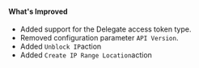 #### What's Improved
- Added support for the Delegate access token type. 
- Removed configuration parameter `API Version`.
- Added `Unblock IP`action
- Added `Create IP Range Location`action